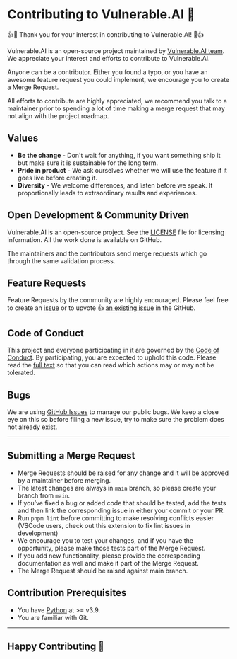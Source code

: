 # Contributing to Vulnerable.AI 🌸

👍🎉 Thank you for your interest in contributing to Vulnerable.AI! 🎉👍

Vulnerable.AI is an open-source project maintained by [Vulnerable.AI team](https://github.com/Vulnerable.AI). We appreciate your interest and efforts to contribute to Vulnerable.AI.

Anyone can be a contributor. Either you found a typo, or you have an awesome feature request you could implement, we encourage you to create a Merge Request.

All efforts to contribute are highly appreciated, we recommend you talk to a maintainer prior to spending a lot of time making a merge request that may not align with the project roadmap.

## Values

- **Be the change** - Don't wait for anything, if you want something ship it but make sure it is sustainable for the long term.
- **Pride in product** - We ask ourselves whether we will use the feature if it goes live before creating it.
- **Diversity** - We welcome differences, and listen before we speak. It proportionally leads to extraordinary results and experiences.

## Open Development & Community Driven

Vulnerable.AI is an open-source project. See the [LICENSE](https://github.com/Vulnerable.AI/Vulnerable.AI/blob/main/LICENSE) file for licensing information. All the work done is available on GitHub.

The maintainers and the contributors send merge requests which go through the same validation process.

## Feature Requests

Feature Requests by the community are highly encouraged. Please feel free to create an [issue](https://github.com/Vulnerable.AI/Vulnerable.AI/issues/new) or to upvote 👍 [an existing issue](https://github.com/Vulnerable.AI/Vulnerable.AI/issues) in the GitHub.

## Code of Conduct

This project and everyone participating in it are governed by the [Code of Conduct](https://github.com/Vulnerable.AI/Vulnerable.AI/blob/main/CODE_OF_CONDUCT.md). By participating, you are expected to uphold this code. Please read the [full text](https://github.com/Vulnerable.AI/Vulnerable.AI/blob/main/CODE_OF_CONDUCT.md) so that you can read which actions may or may not be tolerated.

## Bugs

We are using [GitHub Issues](https://github.com/Vulnerable.AI/Vulnerable.AI/issues) to manage our public bugs. We keep a close eye on this so before filing a new issue, try to make sure the problem does not already exist.

---

## Submitting a Merge Request

- Merge Requests should be raised for any change and it will be approved by a maintainer before merging.
- The latest changes are always in `main` branch, so please create your branch from `main`.
- If you’ve fixed a bug or added code that should be tested, add the tests and then link the corresponding issue in either your commit or your PR.
- Run `pnpm lint` before committing to make resolving conflicts easier (VSCode users, check out this extension to fix lint issues in development)
- We encourage you to test your changes, and if you have the opportunity, please make those tests part of the Merge Request.
- If you add new functionality, please provide the corresponding documentation as well and make it part of the Merge Request.
- The Merge Request should be raised against main branch.

## Contribution Prerequisites

- You have [Python]() at >= v3.9.
- You are familiar with Git.

---

## Happy Contributing 🥳